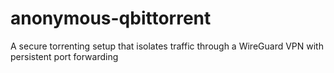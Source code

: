 # anonymous-qbittorrent
A secure torrenting setup that isolates traffic through a WireGuard VPN with persistent port forwarding
